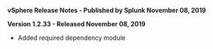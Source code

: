 **vSphere Release Notes - Published by Splunk November 08, 2019**


**Version 1.2.33 - Released November 08, 2019**

* Added required dependency module
